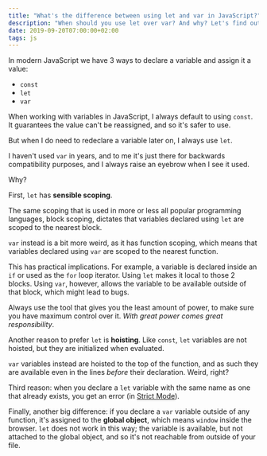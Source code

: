 ```yaml
---
title: "What's the difference between using let and var in JavaScript?"
description: "When should you use let over var? And why? Let's find out!"
date: 2019-09-20T07:00:00+02:00
tags: js
---
```


In modern JavaScript we have 3 ways to declare a variable and assign it a value:

- `const`
- `let`
- `var`

When working with variables in JavaScript, I always default to using `const`. It guarantees the value can't be reassigned, and so it's safer to use.

But when I do need to redeclare a variable later on, I always use `let`.

I haven't used `var` in years, and to me it's just there for backwards compatibility purposes, and I always raise an eyebrow when I see it used.

Why?

First, `let` has **sensible scoping**.

The same scoping that is used in more or less all popular programming languages, block scoping, dictates that variables declared using `let` are scoped to the nearest block.

`var` instead is a bit more weird, as it has function scoping, which means that variables declared using `var` are scoped to the nearest function.

This has practical implications. For example, a variable is declared inside an `if` or used as the `for` loop iterator. Using `let` makes it local to those 2 blocks. Using `var`, however, allows the variable to be available outside of that block, which might lead to bugs.

Always use the tool that gives you the least amount of power, to make sure you have maximum control over it. *With great power comes great responsibility*.

Another reason to prefer `let` is **hoisting**. Like `const`, `let` variables are not hoisted, but they are initialized when evaluated.

`var` variables instead are hoisted to the top of the function, and as such they are available even in the lines _before_ their declaration. Weird, right?

Third reason: when you declare a `let` variable with the same name as one that already exists, you get an error (in [Strict Mode](https://flaviocopes.com/javascript-strict-mode/)).

Finally, another big difference: if you declare a `var` variable outside of any function, it's assigned to the **global object**, which means `window` inside the browser. `let` does not work in this way; the variable is available, but not attached to the global object, and so it's not reachable from outside of your file.
